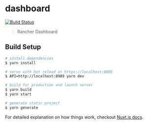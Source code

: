 # dashboard
[![Build Status](http://drone-publish.rancher.io/api/badges/rancherlabs/dashboard/status.svg)](http://drone-publish.rancher.io/rancherlabs/dashboard)

> Rancher Dashboard

## Build Setup

``` bash
# install dependencies
$ yarn install

# serve with hot reload at https://localhost:8005
$ API=http://localhost:8989 yarn dev

# build for production and launch server
$ yarn build
$ yarn start

# generate static project
$ yarn generate
```

For detailed explanation on how things work, checkout [Nuxt.js docs](https://nuxtjs.org).
